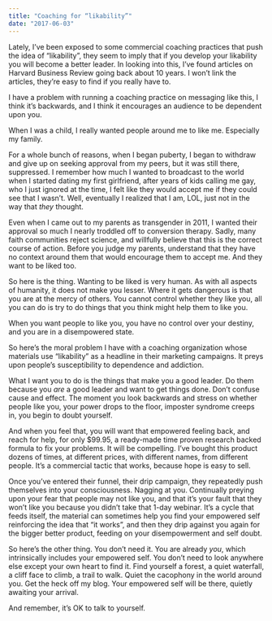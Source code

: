 ```yaml
---
title: "Coaching for “likability”"
date: "2017-06-03"
---
```


Lately, I’ve been exposed to some commercial coaching practices that push the idea of “likability”, they seem to imply that if you develop your likability you will become a better leader. In looking into this, I’ve found articles on Harvard Business Review going back about 10 years. I won’t link the articles, they’re easy to find if you really have to.

I have a problem with running a coaching practice on messaging like this, I think it’s backwards, and I think it encourages an audience to be dependent upon you.

When I was a child, I really wanted people around me to like me. Especially my family.

For a whole bunch of reasons, when I began puberty, I began to withdraw and give up on seeking approval from my peers, but it was still there, suppressed. I remember how much I wanted to broadcast to the world when I started dating my first girlfriend, after years of kids calling me gay, who I just ignored at the time, I felt like they would accept me if they could see that I wasn’t. Well, eventually I realized that I am, LOL, just not in the way that _they_ thought.

Even when I came out to my parents as transgender in 2011, I wanted their approval so much I nearly troddled off to conversion therapy. Sadly, many faith communities reject science, and willfully believe that this is the correct course of action. Before you judge my parents, understand that they have no context around them that would encourage them to accept me. And they want to be liked too.

So here is the thing. Wanting to be liked is very human. As with all aspects of humanity, it does not make you lesser. Where it gets dangerous is that you are at the mercy of others. You cannot control whether they like you, all you can do is try to do things that you think might help them to like you.

When you want people to like you, you have no control over your destiny, and you are in a disempowered state.

So here’s the moral problem I have with a coaching organization whose materials use “likability” as a headline in their marketing campaigns. It preys upon people’s susceptibility to dependence and addiction.

What I want you to do is the things that make you a good leader. Do them because you _are_ a good leader and want to get things done. Don’t confuse cause and effect. The moment you look backwards and stress on whether people like you, your power drops to the floor, imposter syndrome creeps in, you begin to doubt yourself.

And when you feel that, you will want that empowered feeling back, and reach for help, for only $99.95, a ready-made time proven research backed formula to fix your problems. It will be compelling. I’ve bought this product dozens of times, at different prices, with different names, from different people. It’s a commercial tactic that works, because hope is easy to sell.

Once you’ve entered their funnel, their drip campaign, they repeatedly push themselves into your consciousness. Nagging at you. Continually preying upon your fear that people may not like you, and that it’s your fault that they won’t like you because you didn’t take that 1-day webinar. It’s a cycle that feeds itself, the material can sometimes help you find your empowered self reinforcing the idea that “it works”, and then they drip against you again for the bigger better product, feeding on your disempowerment and self doubt.

So here’s the other thing. You don’t need it. You are already _you_, which intrinsically includes your empowered self. You don’t need to look anywhere else except your own heart to find it. Find yourself a forest, a quiet waterfall, a cliff face to climb, a trail to walk. Quiet the cacophony in the world around you. Get the heck off my blog. Your empowered self will be there, quietly awaiting your arrival.

And remember, it’s OK to talk to yourself.
